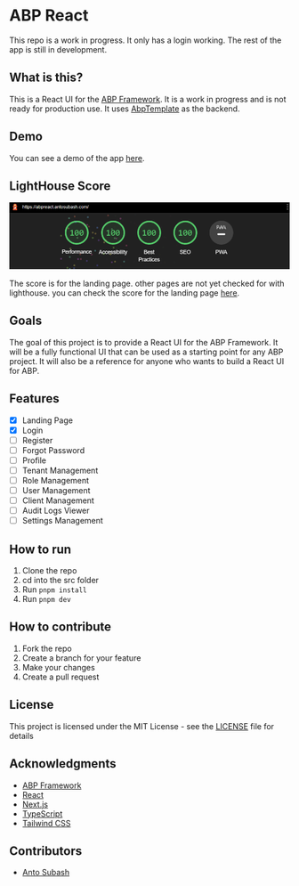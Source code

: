 # ABP React

This repo is a work in progress. It only has a login working. The rest of the app is still in development.

## What is this?

This is a React UI for the [ABP Framework](https://abp.io/). It is a work in progress and is not ready for production use. It uses [AbpTemplate](https://github.com/antosubash/AbpTemplate) as the backend.

## Demo

You can see a demo of the app [here](https://abpreact.antosubash.com/).

## LightHouse Score

![Lighthouse Score](/images/lighthosescore.png)

The score is for the landing page. other pages are not yet checked for with lighthouse. you can check the score for the landing page [here](https://pagespeed.web.dev/report?url=https%3A%2F%2Fabpreact.antosubash.com%2F&form_factor=desktop).

## Goals

The goal of this project is to provide a React UI for the ABP Framework. It will be a fully functional UI that can be used as a starting point for any ABP project. It will also be a reference for anyone who wants to build a React UI for ABP.

## Features

- [x] Landing Page
- [x] Login
- [ ] Register
- [ ] Forgot Password
- [ ] Profile
- [ ] Tenant Management
- [ ] Role Management
- [ ] User Management
- [ ] Client Management
- [ ] Audit Logs Viewer
- [ ] Settings Management

## How to run

1. Clone the repo
2. cd into the src folder
3. Run `pnpm install`
4. Run `pnpm dev`

## How to contribute

1. Fork the repo
2. Create a branch for your feature
3. Make your changes
4. Create a pull request

## License

This project is licensed under the MIT License - see the [LICENSE](LICENSE) file for details

## Acknowledgments

- [ABP Framework](https://abp.io/)
- [React](https://reactjs.org/)
- [Next.js](https://nextjs.org/)
- [TypeScript](https://www.typescriptlang.org/)
- [Tailwind CSS](https://tailwindcss.com/)

## Contributors

- [Anto Subash](https://github.com/antosubash)
